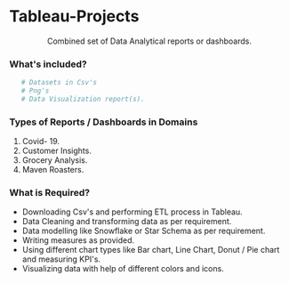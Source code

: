 # Tableau-Projects
<p align="center"

Combined set of Data Analytical reports or dashboards.

### What's included?
```bash
   # Datasets in Csv's 
   # Png's 
   # Data Visualization report(s).
```

### Types of Reports / Dashboards in Domains
1. Covid- 19.
2. Customer Insights.
3. Grocery Analysis.
4. Maven Roasters.

### What is Required?
- Downloading Csv's and performing ETL process in Tableau.
- Data Cleaning and transforming data as per requirement.
- Data modelling like Snowflake or Star Schema as per requirement.
- Writing measures as provided. 
- Using different chart types like Bar chart, Line Chart, Donut / Pie chart and measuring KPI's.
- Visualizing data with help of different colors and icons.
